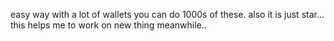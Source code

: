 easy way with a lot of wallets you can do 1000s of these.
also it is just star...
this helps me to work on new thing meanwhile..

